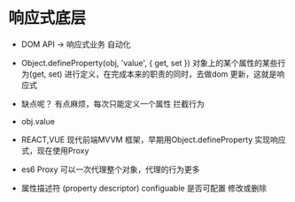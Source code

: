 # 响应式底层

- DOM API -> 响应式业务 自动化
- Object.defineProperty(obj, 'value', {
    get,
    set
})
    对象上的某个属性的某些行为(get, set) 进行定义，在完成本来的职责的同时，去做dom 更新，这就是响应式
- 缺点呢？ 有点麻烦，每次只能定义一个属性
拦截行为
- obj.value
- REACT,VUE 现代前端MVVM 框架，早期用Object.defineProperty
  实现响应式，现在使用Proxy
- es6 Proxy 可以一次代理整个对象，代理的行为更多

- 属性描述符 (property descriptor)
    configuable 是否可配置 修改或删除